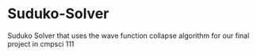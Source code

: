 # Suduko-Solver
Suduko Solver that uses the wave function collapse algorithm for our final project in cmpsci 111
